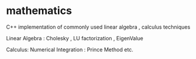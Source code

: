 # mathematics
C++ implementation of commonly used linear algebra , calculus techniques

Linear Algebra : 
       Cholesky , LU factorization , EigenValue 
       

Calculus: 
      Numerical Integration : Prince Method etc. 
